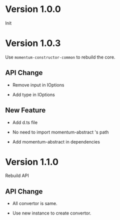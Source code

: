 # Version 1.0.0

Init

# Version 1.0.3

Use ```momentum-constructor-common``` to rebuild the core.


## API Change

+ Remove input in IOptions

+ Add type in IOptions


## New Feature

+ Add d.ts file

+ No need to import momentum-abstract 's path

+ Add momentum-abstract in dependencies

# Version 1.1.0

Rebuild API

## API Change

+ All convertor is same.

+ Use new instance to create convertor.
